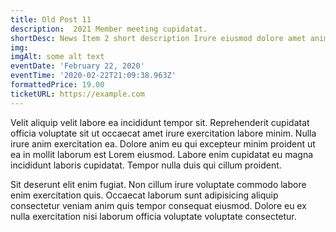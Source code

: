 ```yaml
---
title: Old Post 11
description:  2021 Member meeting cupidatat.
shortDesc: News Item 2 short description Irure eiusmod dolore amet anim non laboris amet.
img: 
imgAlt: some alt text
eventDate: 'February 22, 2020'
eventTime: '2020-02-22T21:09:38.963Z'
formattedPrice: 19.00
ticketURL: https://example.com
---
```



Velit aliquip velit labore ea incididunt tempor sit. Reprehenderit cupidatat officia voluptate sit ut occaecat amet irure exercitation labore minim. Nulla irure anim exercitation ea. Dolore anim eu qui excepteur minim proident ut ea in mollit laborum est Lorem eiusmod. Labore enim cupidatat eu magna incididunt laboris cupidatat. Tempor nulla duis qui cillum proident.

Sit deserunt elit enim fugiat. Non cillum irure voluptate commodo labore enim exercitation quis. Occaecat laborum sunt adipisicing aliquip consectetur veniam anim quis tempor consequat eiusmod. Dolore eu ex nulla exercitation nisi laborum officia voluptate voluptate consectetur.